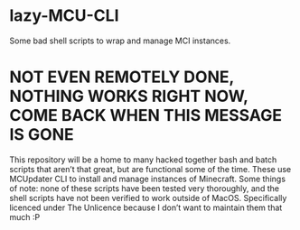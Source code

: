# lazy-MCU-CLI
Some bad shell scripts to wrap and manage MCI instances.

# NOT EVEN REMOTELY DONE, NOTHING WORKS RIGHT NOW, COME BACK WHEN THIS MESSAGE IS GONE

This repository will be a home to many hacked together bash and batch scripts that aren’t that great, but are functional some of the time. 
These use MCUpdater CLI to install and manage instances of Minecraft. 
Some things of note: none of these scripts have been tested very thoroughly, and the shell scripts have not been verified to work outside of MacOS. 
Specifically licenced under The Unlicence because I don’t want to maintain them that much :P
